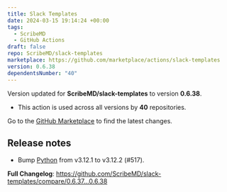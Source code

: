```yaml
---
title: Slack Templates
date: 2024-03-15 19:14:24 +00:00
tags:
  - ScribeMD
  - GitHub Actions
draft: false
repo: ScribeMD/slack-templates
marketplace: https://github.com/marketplace/actions/slack-templates
version: 0.6.38
dependentsNumber: "40"
---
```



Version updated for **ScribeMD/slack-templates** to version **0.6.38**.
- This action is used across all versions by **40** repositories.

Go to the [GitHub Marketplace](https://github.com/marketplace/actions/slack-templates) to find the latest changes.

## Release notes

- Bump [Python](https://github.com/python/cpython) from v3.12.1 to v3.12.2 (#517).

**Full Changelog**: https://github.com/ScribeMD/slack-templates/compare/0.6.37...0.6.38
